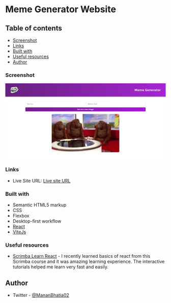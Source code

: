 # Meme Generator Website

## Table of contents

- [Screenshot](#screenshot)
- [Links](#links)
- [Built with](#built-with)
- [Useful resources](#useful-resources)
- [Author](#author)

### Screenshot

![](./public/ss1.png)

### Links
- Live Site URL: [Live site URL](https://meme-generator07.netlify.app/)

### Built with

- Semantic HTML5 markup
- CSS
- Flexbox
- Desktop-first workflow
- [React](https://react.dev/)
- [ViteJs](https://vitejs.dev/)



### Useful resources

- [Scrimba Learn React](https://scrimba.com/learn/learnreact) - I recently learned basics of react from this Scrimba course and it was amazing learning experience. The interactive tutorials helped me learn very fast and easily.

## Author
- Twitter - [@MananBhatia02](https://twitter.com/MananBhatia02)


